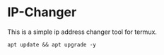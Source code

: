 # IP-Changer
This is a simple ip address changer tool for termux.

```
apt update && apt upgrade -y
```
